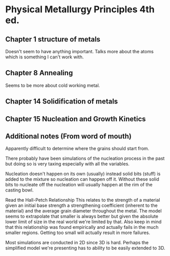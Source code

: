 # Physical Metallurgy Principles 4th ed.
## Chapter 1 structure of metals
Doesn't seem to have anything important.
Talks more about the atoms which is something I can't work with.

## Chapter 8 Annealing
Seems to be more about cold working metal.

## Chapter 14 Solidification of metals

## Chapter 15 Nucleation and Growth Kinetics

## Additional notes (From word of mouth)
Apparently difficult to determine where the grains should start from.

There probably have been simulations of the nucleation process in the past
but doing so is very taxing especially with all the variables.

Nucleation doesn't happen on its own (usually) instead solid bits (stuff) is
added to the mixture so nucleation can happen off it. Without these solid bits
to nucleate off the nucleation will usually happen at the rim of the casting
bowl.

Read the Hall-Petch Relationship
This relates to the strength of a material given an initial base strength
a strengthening coefficient (inherent to the material) and the average grain
diameter throughout the metal.
The model seems to extrapolate that smaller is always better but given the
absolute lower limit of size in the real world we're limited by that.
Also keep in mind that this relationship was found empirically and actually
fails in the much smaller regions. Getting too small will actually result in
more failures.

Most simulations are conducted in 2D since 3D is hard. Perhaps the simplified
model we're presenting has to ability to be easily extended to 3D.
